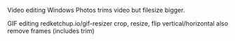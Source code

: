 Video editing
Windows Photos trims video but filesize bigger.

GIF editing
redketchup.io/gif-resizer
crop, resize, flip vertical/horizontal
also remove frames (includes trim)
